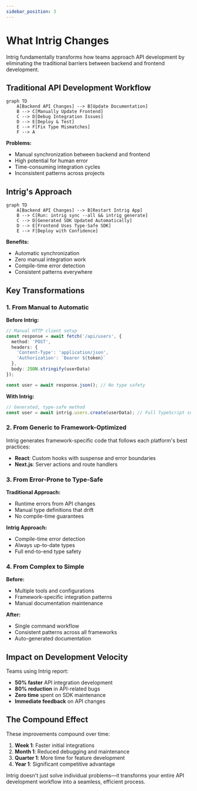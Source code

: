 ```yaml
---
sidebar_position: 3
---
```


# What Intrig Changes

Intrig fundamentally transforms how teams approach API development by eliminating the traditional barriers between backend and frontend development.

## Traditional API Development Workflow

```mermaid
graph TD
    A[Backend API Changes] --> B[Update Documentation]
    B --> C[Manually Update Frontend]
    C --> D[Debug Integration Issues]
    D --> E[Deploy & Test]
    E --> F[Fix Type Mismatches]
    F --> A
```

**Problems:**
- Manual synchronization between backend and frontend
- High potential for human error
- Time-consuming integration cycles
- Inconsistent patterns across projects

## Intrig's Approach

```mermaid
graph TD
    A[Backend API Changes] --> B[Restart Intrig App]
    B --> C[Run: intrig sync --all && intrig generate]
    C --> D[Generated SDK Updated Automatically]
    D --> E[Frontend Uses Type-Safe SDK]
    E --> F[Deploy with Confidence]
```

**Benefits:**
- Automatic synchronization
- Zero manual integration work
- Compile-time error detection
- Consistent patterns everywhere

## Key Transformations

### 1. From Manual to Automatic

**Before Intrig:**
```typescript
// Manual HTTP client setup
const response = await fetch('/api/users', {
  method: 'POST',
  headers: {
    'Content-Type': 'application/json',
    'Authorization': `Bearer ${token}`
  },
  body: JSON.stringify(userData)
});

const user = await response.json(); // No type safety
```

**With Intrig:**
```typescript
// Generated, type-safe method
const user = await intrig.users.create(userData); // Full TypeScript support
```

### 2. From Generic to Framework-Optimized

Intrig generates framework-specific code that follows each platform's best practices:

- **React**: Custom hooks with suspense and error boundaries
- **Next.js**: Server actions and route handlers

### 3. From Error-Prone to Type-Safe

**Traditional Approach:**
- Runtime errors from API changes
- Manual type definitions that drift
- No compile-time guarantees

**Intrig Approach:**
- Compile-time error detection
- Always up-to-date types
- Full end-to-end type safety

### 4. From Complex to Simple

**Before:**
- Multiple tools and configurations
- Framework-specific integration patterns
- Manual documentation maintenance

**After:**
- Single command workflow
- Consistent patterns across all frameworks
- Auto-generated documentation

## Impact on Development Velocity

Teams using Intrig report:
- **50% faster** API integration development
- **80% reduction** in API-related bugs
- **Zero time** spent on SDK maintenance
- **Immediate feedback** on API changes

## The Compound Effect

These improvements compound over time:

1. **Week 1**: Faster initial integrations
2. **Month 1**: Reduced debugging and maintenance
3. **Quarter 1**: More time for feature development
4. **Year 1**: Significant competitive advantage

Intrig doesn't just solve individual problems—it transforms your entire API development workflow into a seamless, efficient process.